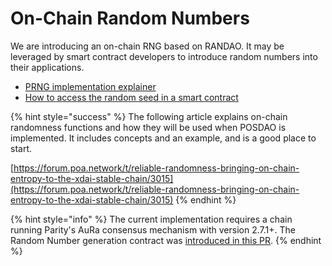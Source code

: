 # On-Chain Random Numbers

We are introducing an on-chain RNG based on RANDAO. It may be leveraged by smart contract developers to introduce random numbers into their applications. 

* [PRNG implementation explainer](prng-explainer.md)
* [How to access the random seed in a smart contract](accessing-a-random-seed-with-a-smart-contract.md)

{% hint style="success" %}
The following article explains on-chain randomness functions and how they will be used when POSDAO is implemented. It includes concepts and an example, and is a good place to start.

[https://forum.poa.network/t/reliable-randomness-bringing-on-chain-entropy-to-the-xdai-stable-chain/3015](https://forum.poa.network/t/reliable-randomness-bringing-on-chain-entropy-to-the-xdai-stable-chain/3015)
{% endhint %}

{% hint style="info" %}
 The current implementation requires a chain running Parity's AuRa consensus mechanism with version 2.7.1+. The Random Number generation contract was [introduced in this PR](https://github.com/paritytech/parity-ethereum/pull/10946).
{% endhint %}

